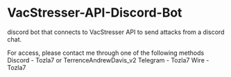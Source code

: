 # VacStresser-API-Discord-Bot
discord bot that connects to VacStresser API to send attacks from a discord chat.

For access, please contact me through one of the following methods
  Discord - Tozla7 or TerrenceAndrewDavis_v2
  Telegram - Tozla7
  Wire - Tozla7

